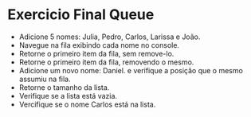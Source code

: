                
  # Exercicio Final Queue

 *	Adicione 5 nomes: Julia, Pedro, Carlos, Larissa e João.
 *  Navegue na fila exibindo cada nome no console.
 *  Retorne o primeiro item da fila, sem remove-lo.
 *  Retorne o primeiro item da fila, removendo o mesmo.
 *  Adicione um novo nome: Daniel. e verifique a posição que o mesmo assumiu na fila.
 *  Retorne o tamanho da lista.
 *  Verifique se a lista está vazia.
 *  Vercifique se o nome Carlos está na lista.
